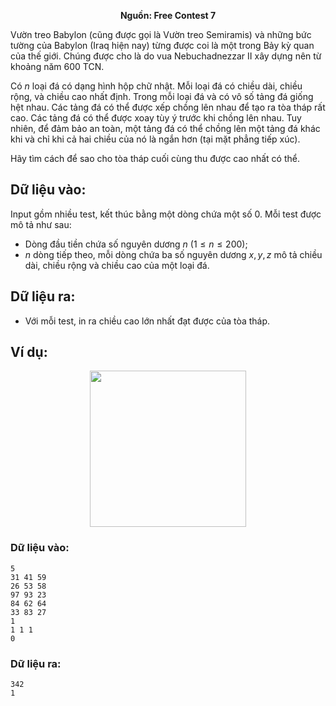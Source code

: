 **<center>Nguồn: Free Contest 7</center>**

Vườn treo Babylon (cũng được gọi là Vườn treo Semiramis) và những bức tường của Babylon (Iraq hiện nay) từng được coi là một trong Bảy kỳ quan của thế giới. Chúng được cho là do vua Nebuchadnezzar II xây dựng nên từ khoảng năm $600$ TCN.

Có $n$ loại đá có dạng hình hộp chữ nhật. Mỗi loại đá có chiều dài, chiều rộng, và chiều cao nhất định. Trong mỗi loại đá và có vô số tảng đá giống hệt nhau. Các tảng đá có thể được xếp chồng lên nhau để tạo ra tòa tháp rất cao. Các tảng đá có thể được xoay tùy ý trước khi chồng lên nhau. Tuy nhiên, để đảm bảo an toàn, một tảng đá có thể chồng lên một tảng đá khác khi và chỉ khi cả hai chiều của nó là ngắn hơn (tại mặt phẳng tiếp xúc).

Hãy tìm cách để sao cho tòa tháp cuối cùng thu được cao nhất có thể.

## Dữ liệu vào:
Input gồm nhiều test, kết thúc bằng một dòng chứa một số $0$. Mỗi test được mô tả như sau:
- Dòng đầu tiền chứa số nguyên dương $n\ (1 ≤ n ≤ 200)$;
- $n$ dòng tiếp theo, mỗi dòng chứa ba số nguyên dương $x, y, z$ mô tả chiều dài, chiều rộng và chiều cao của một loại đá.

## Dữ liệu ra:
- Với mỗi test, in ra chiều cao lớn nhất đạt được của tòa tháp.

## Ví dụ:
<center><img src="/images/problems/2048/babylontower.png" width=250px /></center>

### Dữ liệu vào:
```
5
31 41 59
26 53 58
97 93 23
84 62 64
33 83 27
1
1 1 1
0
```

### Dữ liệu ra:
```
342
1
```